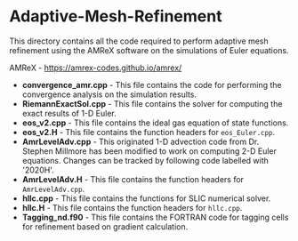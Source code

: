 # Adaptive-Mesh-Refinement

This directory contains all the code required to perform adaptive mesh refinement using the AMReX software on the simulations of Euler equations. 

AMReX - https://amrex-codes.github.io/amrex/

* **convergence_amr.cpp** - This file contains the code for performing the convergence analysis on the simulation results. 
* **RiemannExactSol.cpp** - This file contains the solver for computing the exact results of 1-D Euler.
* **eos_v2.cpp** - This file contains the ideal gas equation of state functions. 
* **eos_v2.H** -  This file contains the function headers for `eos_Euler.cpp`.
* **AmrLevelAdv.cpp** - This originated 1-D advection code from Dr. Stephen Millmore has been modified to work on computing 2-D Euler equations. Changes can be tracked by following code labelled with '2020H'.
* **AmrLevelAdv.H** - This file contains the function headers for `AmrLevelAdv.cpp`.
* **hllc.cpp** - This file contains the functions for SLIC numerical solver.  
* **hllc.H** - This file contains the function headers for `hllc.cpp`.
* **Tagging_nd.f90** - This file contains the FORTRAN code for tagging cells for refinement based on gradient calculation.
